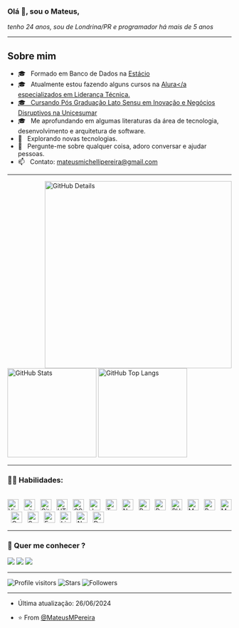 ### Olá :wave:, sou o <b>Mateus</b>,
</div>
<div align="justify">
<i>tenho 24 anos, sou de Londrina/PR e programador há mais de 5 anos </i>
</div>

-----

## Sobre mim

- :mortar_board: &nbsp; Formado em Banco de Dados na <a href="https://estacio.br/" target="_black">Estácio</a>
- :mortar_board: &nbsp; Atualmente estou fazendo alguns cursos na <a href="https://www.alura.com.br/" target="_black">Alura</a especializados em Liderança Técnica.
- 🎓 &nbsp; Cursando Pós Graduação Lato Sensu em Inovação e Negócios Disruptivos na <a href="https://www.unicesumar.edu.br" target="_blank">Unicesumar</a>
- 🎓 &nbsp; Me aprofundando em algumas literaturas da área de tecnologia, desenvolvimento e arquitetura de software.
- :thinking: &nbsp; Explorando novas tecnologias.
- :speech_balloon: &nbsp; Pergunte-me sobre qualquer coisa, adoro conversar e ajudar pessoas.
- :mailbox: &nbsp; Contato: mateusmichellipereira@gmail.com

-----

<div>
<img align="right" alt="GitHub Details" width="420px" src="http://github-profile-summary-cards.vercel.app/api/cards/profile-details?username=MateusMPereira&theme=github_dark"/>
<img alt="GitHub Stats" width="200px" src="http://github-profile-summary-cards.vercel.app/api/cards/stats?username=MateusMPereira&theme=github_dark"/>
<img alt="GitHub Top Langs" width="200px" src="http://github-profile-summary-cards.vercel.app/api/cards/repos-per-language?username=MateusMPereira&theme=github_dark"/>
</div>

-----

### :man_technologist: Habilidades:
  
<br />
<div align="left">
<img src="https://img.shields.io/badge/VS%20Code-282C34?logo=visual-studio-code&logoColor=007ACC" alt="Visual Studio Code logo" title="Visual Studio Code" height="25" />
&nbsp;
<img src="https://img.shields.io/badge/git-282C34?logo=git&logoColor=F05032" alt="git logo" title="git" height="25" />
&nbsp;
<img src="https://img.shields.io/badge/Github-282C34?logo=Github&logoColor=ffffff" alt="Github logo" title="Github" height="25" />
&nbsp;
<img src="https://img.shields.io/badge/HTML5-282C34?logo=html5&logoColor=E34F26" alt="HTML5 logo" title="HTML5" height="25" />
&nbsp;
<img src="https://img.shields.io/badge/CSS3-282C34?logo=css3&logoColor=1572B6" alt="CSS3 logo" title="CSS3" height="25" />
&nbsp;
<img src="https://img.shields.io/badge/JavaScript-282C34?logo=javascript&logoColor=F7DF1E" alt="JavaScript logo" title="JavaScript" height="25" />
&nbsp;
<img src="https://img.shields.io/badge/TypeScript-282C34?logo=typescript&logoColor=3178C6" alt="TypeScript logo" title="TypeScript" height="25" />
&nbsp;
<img src="https://img.shields.io/badge/Node.js-282C34?logo=node.js&logoColor=339933" alt="Node.js logo" title="Node.js" height="25" />
&nbsp;
<img src="https://img.shields.io/badge/Python-282C34?logo=Python&logoColor=3776AB" alt="Python logo" title="Python" height="25" />
&nbsp;
<img src="https://img.shields.io/badge/Delphi-282C34?logo=Delphi&logoColor=ee1f35" alt="Delphi logo" title="Delphi" height="25" />
&nbsp;
<img src="https://img.shields.io/badge/PHP-282C34?logo=PHP&logoColor=777bb4" alt="PHP logo" title="PHP" height="25" />
&nbsp;
<img src="https://img.shields.io/badge/MongoDB-282C34?logo=mongodb&logoColor=47A248" alt="MongoDB logo" title="MongoDB" height="25" />
&nbsp;
<img src="https://img.shields.io/badge/PostgreSQL-282C34?logo=PostgreSQL&logoColor=4169E1" alt="PostgreSQL logo" title="PostgreSQL" height="25" />
&nbsp;
<img src="https://img.shields.io/badge/MySQL-282C34?logo=MySQL&logoColor=e77700" alt="MySQL logo" title="MySQL" height="25" />
&nbsp;
<img src="https://img.shields.io/badge/Oracle-282C34?logo=Oracle&logoColor=f80000" alt="Oracle logo" title="Oracle" height="25" />
&nbsp;
<img src="https://img.shields.io/badge/Spring-282C34?logo=Spring&logoColor=6db33f" alt="Spring Boot logo" title="Spring Boot" height="25" />
&nbsp;
<img src="https://img.shields.io/badge/Express-282C34?logo=express&logoColor=FFFFFF" alt="Express.js logo" title="Express.js" height="25" />
&nbsp;
<img src="https://img.shields.io/badge/Linux-282C34?logo=Linux&logoColor=FFFFFF" alt="Linux logo" title="Linux" height="25" />
&nbsp;
<img src="https://img.shields.io/badge/Nginx-282C34?logo=Nginx&logoColor=009639" alt="Nginx logo" title="Nginx" height="25" />
&nbsp;
<img src="https://img.shields.io/badge/Docker-282C34?logo=Docker&logoColor=2496ed" alt="Docker logo" title="Docker" height="25" />

</div>
  
-----
 
### :speech_balloon: Quer me conhecer ?
<div> 
  <a href="https://www.instagram.com/mateusm.dev/" target="_blank"><img src="https://img.shields.io/badge/-Instagram-%23E4405F?style=for-the-badge&logo=instagram&logoColor=white" target="_blank"></a> 
  <a href="https://www.linkedin.com/in/mateusmp/" target="_blank"><img src="https://img.shields.io/badge/-LinkedIn-%230077B5?style=for-the-badge&logo=linkedin&logoColor=white" target="_blank"></a> 
<a href="https://discord.gg/yPVV6HN6" target="_blank"><img src="https://img.shields.io/badge/-Discord-%230077B5?style=for-the-badge&logo=Discord&logoColor=white" target="_blank"></a> 
 
-----

<div>  
<img alt="Profile visitors" src="https://komarev.com/ghpvc/?username=MateusMPereira"/>
<img alt="Stars" src="https://img.shields.io/github/stars/MateusMPereira?style=social"/>
<img alt="Followers" src="https://img.shields.io/github/followers/MateusMPereira?style=social"/>
</div>
  
-----
 
- Última atualização: 26/06/2024
  
- ⭐️ From [@MateusMPereira](https://github.com/MateusMPereira)
 
</div>
